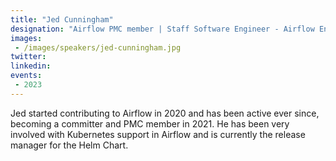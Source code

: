```yaml
---
title: "Jed Cunningham"
designation: "Airflow PMC member | Staff Software Engineer - Airflow Engineering @ Astronomer.io"
images:
 - /images/speakers/jed-cunningham.jpg
twitter: 
linkedin: 
events:
 - 2023
---
```


Jed started contributing to Airflow in 2020 and has been active ever since, becoming a committer and PMC member in 2021. He has been very involved with Kubernetes support in Airflow and is currently the release manager for the Helm Chart.